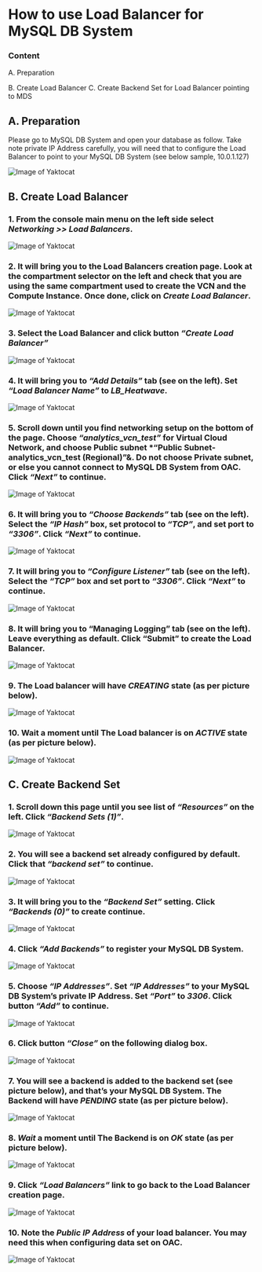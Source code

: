 # How to use Load Balancer for MySQL DB System

### Content
A. Preparation </p>
B. Create Load Balancer
C. Create Backend Set for Load Balancer pointing to MDS

## A. Preparation

Please go to MySQL DB System and open your database as follow. Take note private IP Address carefully, you will need that to configure the Load Balancer to point to your MySQL DB System (see below sample, 10.0.1.127)

![Image of Yaktocat](https://github.com/tripplea-sg/Load_Balancer/blob/main/Preparation.png)

## B. Create Load Balancer

### 1. From the console main menu on the left side select *Networking >> Load Balancers*.

![Image of Yaktocat](https://github.com/tripplea-sg/Load_Balancer/blob/main/1.png)

### 2. It will bring you to the Load Balancers creation page. Look at the compartment selector on the left and check that you are using the same compartment used to create the VCN and the Compute Instance. Once done, click on *Create Load Balancer*.

![Image of Yaktocat](https://github.com/tripplea-sg/Load_Balancer/blob/main/2.png)

### 3. Select the Load Balancer and click button *“Create Load Balancer”*

![Image of Yaktocat](https://github.com/tripplea-sg/Load_Balancer/blob/main/3.png)

### 4. It will bring you to *“Add Details”* tab (see on the left). Set *“Load Balancer Name”* to *LB_Heatwave*.

![Image of Yaktocat](https://github.com/tripplea-sg/Load_Balancer/blob/main/4.png)

### 5. Scroll down until you find networking setup on the bottom of the page. Choose *“analytics_vcn_test”* for Virtual Cloud Network, and choose Public subnet *“Public Subnet-analytics_vcn_test (Regional)”&. Do not choose Private subnet, or else you cannot connect to MySQL DB System from OAC. Click *“Next”* to continue.

![Image of Yaktocat](https://github.com/tripplea-sg/Load_Balancer/blob/main/5.png)

### 6. It will bring you to *“Choose Backends”* tab (see on the left). Select the *“IP Hash”* box, set protocol to *“TCP”*, and set port to *“3306”*. Click *“Next”* to continue.

![Image of Yaktocat](https://github.com/tripplea-sg/Load_Balancer/blob/main/6.png)

### 7. It will bring you to *“Configure Listener”* tab (see on the left). Select the *“TCP”* box and set port to *“3306”*. Click *“Next”* to continue.

![Image of Yaktocat](https://github.com/tripplea-sg/Load_Balancer/blob/main/7.png)

### 8. It will bring you to “Managing Logging” tab (see on the left). Leave everything as default. Click “Submit” to create the Load Balancer.

![Image of Yaktocat](https://github.com/tripplea-sg/Load_Balancer/blob/main/8.png)

### 9. The Load balancer will have *CREATING* state (as per picture below).

![Image of Yaktocat](https://github.com/tripplea-sg/Load_Balancer/blob/main/9.png)

### 10. Wait a moment until The Load balancer is on *ACTIVE* state (as per picture below).

![Image of Yaktocat](https://github.com/tripplea-sg/Load_Balancer/blob/main/10.png)

## C. Create Backend Set

### 1. Scroll down this page until you see list of *“Resources”* on the left. Click *“Backend Sets (1)”*.

![Image of Yaktocat](https://github.com/tripplea-sg/Load_Balancer/blob/main/11.png)

### 2. You will see a backend set already configured by default. Click that *“backend set”* to continue.

![Image of Yaktocat](https://github.com/tripplea-sg/Load_Balancer/blob/main/12.png)

### 3. It will bring you to the *“Backend Set”* setting. Click *“Backends (0)”* to create continue.

![Image of Yaktocat](https://github.com/tripplea-sg/Load_Balancer/blob/main/13.png)

### 4. Click *“Add Backends”* to register your MySQL DB System.

![Image of Yaktocat](https://github.com/tripplea-sg/Load_Balancer/blob/main/14.png)

### 5. Choose *“IP Addresses”*. Set *“IP Addresses”* to your MySQL DB System’s private IP Address. Set *“Port”* to *3306*. Click button *“Add”* to continue.

![Image of Yaktocat](https://github.com/tripplea-sg/Load_Balancer/blob/main/15.png)

### 6. Click button *“Close”* on the following dialog box.

![Image of Yaktocat](https://github.com/tripplea-sg/Load_Balancer/blob/main/16.png)

### 7. You will see a backend is added to the backend set (see picture below), and that’s your MySQL DB System. The Backend will have *PENDING* state (as per picture below).

![Image of Yaktocat](https://github.com/tripplea-sg/Load_Balancer/blob/main/17.png)

### 8. *Wait* a moment until The Backend is on *OK* state (as per picture below).

![Image of Yaktocat](https://github.com/tripplea-sg/Load_Balancer/blob/main/18.png)

### 9. Click *“Load Balancers”* link to go back to the Load Balancer creation page.

![Image of Yaktocat](https://github.com/tripplea-sg/Load_Balancer/blob/main/19.png)

### 10. Note the *Public IP Address* of your load balancer. You may need this when configuring data set on OAC.

![Image of Yaktocat](https://github.com/tripplea-sg/Load_Balancer/blob/main/20.png)
